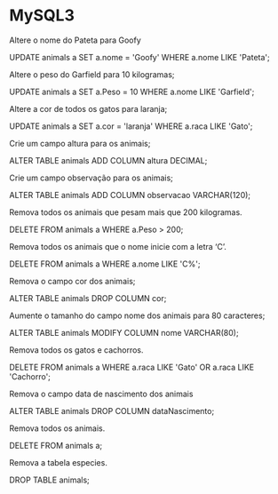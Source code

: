 # MySQL3
Altere o nome do Pateta para Goofy

UPDATE animals a SET a.nome = 'Goofy' WHERE a.nome LIKE 'Pateta';


Altere o peso do Garfield para 10 kilogramas;

UPDATE animals a SET a.Peso = 10 WHERE a.nome LIKE 'Garfield';


Altere a cor de todos os gatos para laranja;

UPDATE animals a SET a.cor = 'laranja' WHERE a.raca LIKE 'Gato';


Crie um campo altura para os animais;

ALTER TABLE animals ADD COLUMN altura DECIMAL;


Crie um campo observação para os animais;

ALTER TABLE animals ADD COLUMN observacao VARCHAR(120);


Remova todos os animais que pesam mais que 200 kilogramas.

DELETE FROM animals a WHERE a.Peso > 200;


Remova todos os animais que o nome inicie com a letra ‘C’.

DELETE FROM animals a WHERE a.nome LIKE 'C%';


Remova o campo cor dos animais;

ALTER TABLE animals DROP COLUMN cor;


Aumente o tamanho do campo nome dos animais para 80 caracteres;

ALTER TABLE animals MODIFY COLUMN nome VARCHAR(80);


Remova todos os gatos e cachorros.

DELETE FROM animals a WHERE a.raca LIKE 'Gato' OR a.raca LIKE 'Cachorro';


Remova o campo data de nascimento dos animais

ALTER TABLE animals DROP COLUMN dataNascimento;


Remova todos os animais.

DELETE FROM animals a;


Remova a tabela especies.

DROP TABLE animals;

